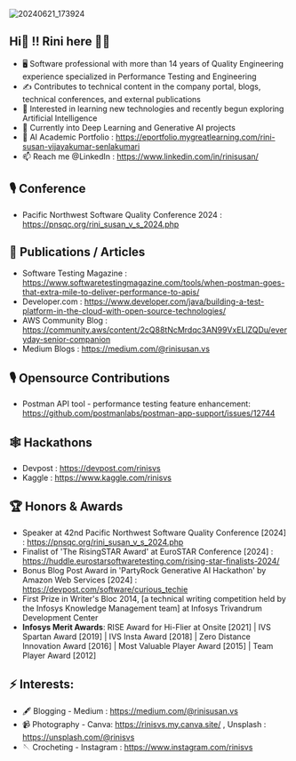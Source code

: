 ![20240621_173924](https://github.com/user-attachments/assets/5edba458-df18-413f-a6a2-eb700025f067)

## Hi👋 !! Rini here 🦸‍♀️

<!--
**rinisvs/rinisvs** is a ✨ _special_ ✨ repository because its `README.md` (this file) appears on your GitHub profile.
-->

- 🖥️ Software professional with more than 14 years of Quality Engineering experience specialized in Performance Testing and Engineering
- ✍️ Contributes to technical content in the company portal, blogs, technical conferences, and external publications
- 🌱 Interested in learning new technologies and recently begun exploring Artificial Intelligence
- 🔭 Currently into Deep Learning and Generative AI projects
- 📗 AI Academic Portfolio : https://eportfolio.mygreatlearning.com/rini-susan-vijayakumar-senlakumari
- 📫 Reach me @LinkedIn : https://www.linkedin.com/in/rinisusan/


##  🎙️ Conference
   -   Pacific Northwest Software Quality Conference 2024 : https://pnsqc.org/rini_susan_v_s_2024.php
##  📖 Publications / Articles
   - Software Testing Magazine : https://www.softwaretestingmagazine.com/tools/when-postman-goes-that-extra-mile-to-deliver-performance-to-apis/
   - Developer.com : https://www.developer.com/java/building-a-test-platform-in-the-cloud-with-open-source-technologies/
   - AWS Community Blog : https://community.aws/content/2cQ88tNcMrdqc3AN99VxELlZQDu/everyday-senior-companion
   - Medium Blogs : https://medium.com/@rinisusan.vs
##  🎙️ Opensource Contributions
   -   Postman API tool - performance testing feature enhancement: https://github.com/postmanlabs/postman-app-support/issues/12744
##  🕸️ Hackathons
   - Devpost : https://devpost.com/rinisvs
   - Kaggle : https://www.kaggle.com/rinisvs
##  🏆 Honors & Awards 
   - Speaker at 42nd Pacific Northwest Software Quality Conference [2024] : https://pnsqc.org/rini_susan_v_s_2024.php
   - Finalist of 'The RisingSTAR Award' at EuroSTAR Conference [2024] : https://huddle.eurostarsoftwaretesting.com/rising-star-finalists-2024/
   - Bonus Blog Post Award in 'PartyRock Generative AI Hackathon' by Amazon Web Services [2024] : https://devpost.com/software/curious_techie
   - First Prize in Writer's Bloc 2014, [a technical writing competition held by the Infosys Knowledge Management team] at Infosys Trivandrum Development Center
   - **Infosys Merit Awards**:  RISE Award for Hi-Flier at Onsite [2021] | IVS Spartan Award [2019] | IVS Insta Award [2018] | Zero Distance Innovation Award [2016] |
     Most Valuable Player Award [2015] | Team Player Award [2012] 

##  ⚡ Interests:
   - 🖋️ Blogging -
     Medium : https://medium.com/@rinisusan.vs
  - 📹 Photography - 
    Canva: https://rinisvs.my.canva.site/ ,
    Unsplash : https://unsplash.com/@rinisvs
  - 🪡 Crocheting -
    Instagram : https://www.instagram.com/rinisvs
     

